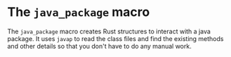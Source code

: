 # The `java_package` macro

The `java_package` macro creates Rust structures to interact with a java package. It uses `javap` to read the class files and find the existing methods and other details so that you don't have to do any manual work.

